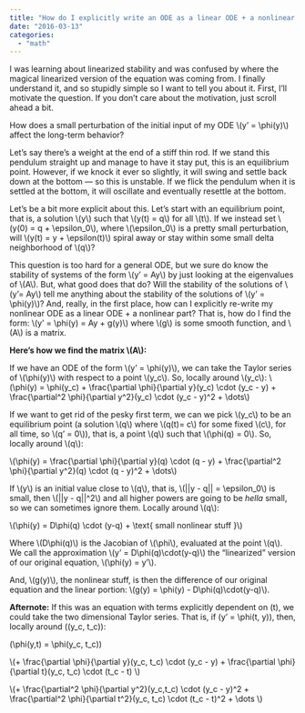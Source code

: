 ```yaml
---
title: "How do I explicitly write an ODE as a linear ODE + a nonlinear ODE?"
date: "2016-03-13"
categories: 
  - "math"
---
```


I was learning about linearized stability and was confused by where the magical linearized version of the equation was coming from. I finally understand it, and so stupidly simple so I want to tell you about it. First, I’ll motivate the question. If you don’t care about the motivation, just scroll ahead a bit.

How does a small perturbation of the initial input of my ODE \\(y’ = \phi(y)\\) affect the long-term behavior?

Let’s say there’s a weight at the end of a stiff thin rod. If we stand this pendulum straight up and manage to have it stay put, this is an equilibrium point. However, if we knock it ever so slightly, it will swing and settle back down at the bottom — so this is unstable. If we flick the pendulum when it is settled at the bottom, it will oscillate and eventually resettle at the bottom.

Let’s be a bit more explicit about this. Let’s start with an equilibrium point, that is, a solution \\(y\\) such that \\(y(t) = q\\) for all \\(t\\). If we instead set \\(y(0) = q + \epsilon_0\\), where \\(\epsilon_0\\) is a pretty small perturbation, will \\(y(t) = y + \epsilon(t)\\) spiral away or stay within some small delta neighborhood of \\(q\\)?

This question is too hard for a general ODE, but we sure do know the stability of systems of the form \\(y’ = Ay\\) by just looking at the eigenvalues of \\(A\\). But, what good does that do? Will the stability of the solutions of \\(y’= Ay\\) tell me anything about the stability of the solutions of \\(y’ = \phi(y)\\)? And, really, in the first place, how can I explicitly re-write my nonlinear ODE as a linear ODE + a nonlinear part? That is, how do I find the form: \\\(y’ = \phi(y) = Ay + g(y)\\\) where \\(g\\) is some smooth function, and \\(A\\) is a matrix.

**Here’s how we find the matrix \\(A\\):**

If we have an ODE of the form \\(y’ = \phi(y)\\), we can take the Taylor series of \\(\phi(y)\\) with respect to a point \\(y_c\\). So, locally around \\(y_c\\): \\\(\phi(y) = \phi(y_c) + \frac{\partial \phi}{\partial y}(y_c) \cdot (y_c - y) + \frac{\partial^2 \phi}{\partial y^2}(y_c) \cdot (y_c - y)^2 + \dots\\\)

If we want to get rid of the pesky first term, we can we pick \\(y_c\\) to be an equilibrium point (a solution \\(q\\) where \\(q(t)= c\\) for some fixed \\(c\\), for all time, so \\(q’ = 0\\)), that is, a point \\(q\\) such that \\(\phi(q) = 0\\). So, locally around \\(q\\):

\\\(\phi(y) = \frac{\partial \phi}{\partial y}(q) \cdot (q - y) + \frac{\partial^2 \phi}{\partial y^2}(q) \cdot (q - y)^2 + \dots\\\)

If \\(y\\) is an initial value close to \\(q\\), that is, \\(\|\|y - q\|\| = \epsilon_0\\) is small, then \\(\|\|y - q\|\|^2\\) and all higher powers are going to be _hella_ small, so we can sometimes ignore them. Locally around \\(q\\):

\\\(\phi(y) = D\phi(q) \cdot (y-q) + \text{ small nonlinear stuff }\\\)

Where \\(D\phi(q)\\) is the Jacobian of \\(\phi\\), evaluated at the point \\(q\\). We call the approximation \\(y’ = D\phi(q)\cdot(y-q)\\) the “linearized” version of our original equation, \\(\phi(y) = y’\\).

And, \\(g(y)\\), the nonlinear stuff, is then the difference of our original equation and the linear portion: \\(g(y) = \phi(y) - D\phi(q)\cdot(y-q)\\).

**Afternote:** If this was an equation with terms explicitly dependent on \(t\), we could take the two dimensional Taylor series. That is, if \(y’ = \phi(t, y)\), then, locally around \((y_c, t_c)\):

\(\phi(y,t) = \phi(y_c, t_c)\)

\\(+ \frac{\partial \phi}{\partial y}(y_c, t_c) \cdot (y_c - y) + \frac{\partial \phi}{\partial t}(y_c, t_c) \cdot (t_c - t) \\)

\\(+ \frac{\partial^2 \phi}{\partial y^2}(y_c,t_c) \cdot (y_c - y)^2 + \frac{\partial^2 \phi}{\partial t^2}(y_c, t_c) \cdot (t_c - t)^2 + \dots \\)
